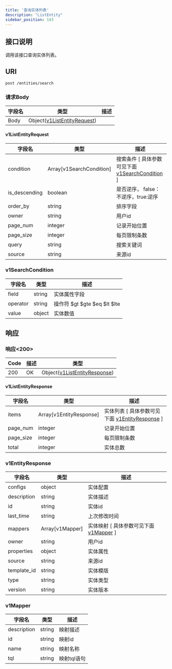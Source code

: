 ```yaml
---
title: '查询实体列表'
description: "ListEntity"
sidebar_position: 143
---
```

## 接口说明
调用该接口查询实体列表。

## URI

```
post /entities/search
```


### 请求Body
| 字段名 | 类型 | 描述 |
| ----------- | ------ | ------ |
| Body | Object([v1ListEntityRequest](#v1ListEntityRequest)) |  |

#### v1ListEntityRequest

| 字段名 | 类型 | 描述 |
| ---- | ---- | ----------- |  
| condition | Array[v1SearchCondition] | 搜索条件 [ 具体参数可见下面 [v1SearchCondition](#v1SearchCondition) ] | 
| is_descending | boolean | 是否逆序， false：不逆序，true:逆序 | 
| order_by | string | 排序字段 | 
| owner | string | 用户id | 
| page_num | integer | 记录开始位置 | 
| page_size | integer | 每页限制条数 | 
| query | string | 搜索关键词 | 
| source | string | 来源id |





### v1SearchCondition
| 字段名 | 类型 | 描述 |
| ---- | ---- | ----------- | 
| field | string | 实体属性字段 | 
| operator | string | 操作符 $gt $gte $eq $lt $lte  | 
| value | object | 实体数值 |









## 响应


### 响应<200>
| Code | 描述 | 类型 |
| ---- | ----------- | ------ | 
| 200 | OK | Object([v1ListEntityResponse](#v1ListEntityResponse)) |

#### v1ListEntityResponse

| 字段名 | 类型 | 描述 |
| ---- | ---- | ----------- |  
| items | Array[v1EntityResponse] | 实体列表 [ 具体参数可见下面 [v1EntityResponse](#v1EntityResponse) ] | 
| page_num | integer | 记录开始位置 | 
| page_size | integer | 每页限制条数 | 
| total | integer | 实体总数 |





### v1EntityResponse
| 字段名 | 类型 | 描述 |
| ---- | ---- | ----------- | 
| configs | object | 实体配置 | 
| description | string | 实体描述 | 
| id | string | 实体id | 
| last_time | string | 上次修改时间 |  
| mappers | Array[v1Mapper] | 实体映射 [ 具体参数可见下面 [v1Mapper](#v1Mapper) ] | 
| owner | string | 用户id | 
| properties | object | 实体属性 | 
| source | string | 来源id | 
| template_id | string | 实体模版 | 
| type | string | 实体类型 | 
| version | string | 实体版本 |





### v1Mapper
| 字段名 | 类型 | 描述 |
| ---- | ---- | ----------- | 
| description | string | 映射描述 | 
| id | string | 映射id | 
| name | string | 映射名称 | 
| tql | string | 映射tql语句 |










